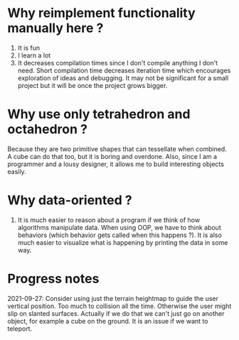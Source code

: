 # Why reimplement functionality manually here ?

1. It is fun
2. I learn a lot
3. It decreases compilation times since I don't compile anything I don't need. Short compilation time decreases
   iteration time which encourages exploration of ideas and debugging. It may not be significant for a small project but
   it will be once the project grows bigger.

# Why use only tetrahedron and octahedron ?

Because they are two primitive shapes that can tessellate when combined. A cube can do that too, but it is boring and
overdone. Also, since I am a programmer and a lousy designer, it allows me to build interesting objects easily.

# Why data-oriented ?

1. It is much easier to reason about a program if we think of how algorithms manipulate data. When using OOP, we have to
   think about behaviors (which behavior gets called when this happens ?). It is also much easier to visualize what is
   happening by printing the data in some way.

# Progress notes

2021-09-27:
Consider using just the terrain heightmap to guide the user vertical position. Too much to collision all the time.
Otherwise the user might slip on slanted surfaces. Actually if we do that we can't just go on another object, for
example a cube on the ground. It is an issue if we want to teleport.
